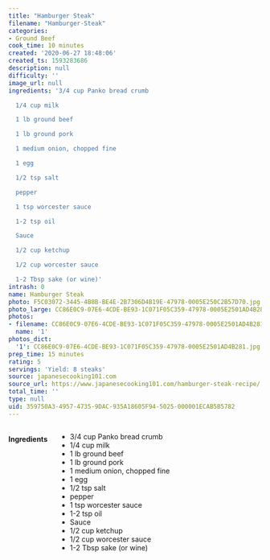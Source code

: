 ```yaml
---
title: "Hamburger Steak"
filename: "Hamburger-Steak"
categories:
- Ground Beef
cook_time: 10 minutes
created: '2020-06-27 18:48:06'
created_ts: 1593283686
description: null
difficulty: ''
image_url: null
ingredients: '3/4 cup Panko bread crumb

  1/4 cup milk

  1 lb ground beef

  1 lb ground pork

  1 medium onion, chopped fine

  1 egg

  1/2 tsp salt

  pepper

  1 tsp worcester sauce

  1-2 tsp oil

  Sauce

  1/2 cup ketchup

  1/2 cup worcester sauce

  1-2 Tbsp sake (or wine)'
intrash: 0
name: Hamburger Steak
photo: F5C03072-3445-4B8B-BE4E-2B7306D4B19E-47978-0005E250C2B57D70.jpg
photo_large: CC86E0C9-07E6-4CDE-BE93-1C071F05C359-47978-0005E2501AD4B281.jpg
photos:
- filename: CC86E0C9-07E6-4CDE-BE93-1C071F05C359-47978-0005E2501AD4B281.jpg
  name: '1'
photos_dict:
  '1': CC86E0C9-07E6-4CDE-BE93-1C071F05C359-47978-0005E2501AD4B281.jpg
prep_time: 15 minutes
rating: 5
servings: 'Yield: 8 steaks'
source: japanesecooking101.com
source_url: https://www.japanesecooking101.com/hamburger-steak-recipe/
total_time: ''
type: null
uid: 359750A3-4957-4735-9DAC-935A18605F94-5025-000001ECAB5B5782
---
```

<div class="large-8 medium-7 columns" id="writeup">	</div><!-- #writeup -->
</div><!-- #row-one -->
<div class="row" id="row-two">	<div class="medium-4 small-5 columns"><h4 id="ingredients">Ingredients</h4><div class="box box-ingredients content"><ul>
<li>3/4 cup Panko bread crumb</li>
<li>1/4 cup milk</li>
<li>1 lb ground beef</li>
<li>1 lb ground pork</li>
<li>1 medium onion, chopped fine</li>
<li>1 egg</li>
<li>1/2 tsp salt</li>
<li>pepper</li>
<li>1 tsp worcester sauce</li>
<li>1-2 tsp oil</li>
<li>Sauce</li>
<li>1/2 cup ketchup</li>
<li>1/2 cup worcester sauce</li>
<li>1-2 Tbsp sake (or wine)</li>
</ul>
</div>	</div>	<div class="medium-6 small-7 columns">	</div>